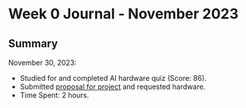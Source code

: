 # Week 0 Journal - November 2023

## Summary

November 30, 2023:
* Studied for and completed AI hardware quiz (Score: 86).
* Submitted [proposal for project](https://www.hackster.io/contests/amd2023/hardware_applications/16336) and requested hardware.
* Time Spent: 2 hours.
